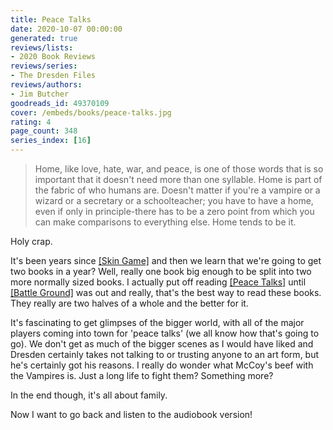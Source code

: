 ```yaml
---
title: Peace Talks
date: 2020-10-07 00:00:00
generated: true
reviews/lists:
- 2020 Book Reviews
reviews/series:
- The Dresden Files
reviews/authors:
- Jim Butcher
goodreads_id: 49370109
cover: /embeds/books/peace-talks.jpg
rating: 4
page_count: 348
series_index: [16]
---
```

> Home, like love, hate, war, and peace, is one of those words that is so
> important that it doesn't need more than one syllable. Home is part of the
> fabric of who humans are. Doesn't matter if you're a vampire or a wizard or
> a secretary or a schoolteacher; you have to have a home, even if only in
> principle-there has to be a zero point from which you can make comparisons
> to everything else. Home tends to be it.

Holy crap.  

<!--more-->

It's been years since [[Skin Game]]() and then we learn that we're going to get two books in a year? Well, really one book big enough to be split into two more normally sized books. I actually put off reading [[Peace Talks]]() until [[Battle Ground]]() was out and really, that's the best way to read these books. They really are two halves of a whole and the better for it.  

It's fascinating to get glimpses of the bigger world, with all of the major players coming into town for 'peace talks' (we all know how that's going to go). We don't get as much of the bigger scenes as I would have liked and Dresden certainly takes not talking to or trusting anyone to an art form, but he's certainly got his reasons. I really do wonder what McCoy's beef with the Vampires is. Just a long life to fight them? Something more?  

In the end though, it's all about family.  

Now I want to go back and listen to the audiobook version!